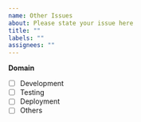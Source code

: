 ```yaml
---
name: Other Issues
about: Please state your issue here
title: ""
labels: ""
assignees: ""
---
```


**Domain**

- [ ] Development
- [ ] Testing
- [ ] Deployment
- [ ] Others